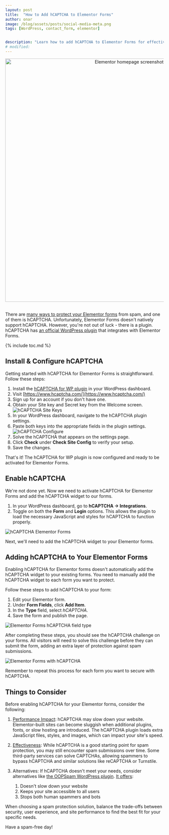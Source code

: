 ```yaml
---
layout: post
title:  "How to Add hCAPTCHA to Elementor Forms"
author: onar
image: /blog/assets/posts/social-media-meta.png
tags: [WordPress, contact_form, elementor]


description: "Learn how to add hCAPTCHA to Elementor Forms for effective spam protection. Step-by-step guide on installation, configuration, and implementation."
# modified: 
---
```

<center>
<img loading="lazy" alt="Elementor homepage screenshot" width="772" src="/blog/assets/posts/elementor-forms/ef-blog-header.png">
</center>
<br/>


There are [many ways to protect your Elementor forms](https://www.oopspam.com/blog/spam-protection-for-elementor-forms) from spam, and one of them is hCAPTCHA. Unfortunately, Elementor Forms doesn't natively support hCAPTCHA. However, you're not out of luck - there is a plugin. hCAPTCHA has [an official WordPress plugin](https://wordpress.org/plugins/hcaptcha-for-forms-and-more/) that integrates with Elementor Forms.

{% include toc.md %}

## Install & Configure hCAPTCHA

Getting started with hCAPTCHA for Elementor Forms is straightforward. Follow these steps:

1. Install the [hCAPTCHA for WP plugin](https://wordpress.org/plugins/hcaptcha-for-forms-and-more/) in your WordPress dashboard.
2. Visit [https://www.hcaptcha.com/](https://www.hcaptcha.com/)
3. Sign up for an account if you don't have one.
4. Obtain your Site key and Secret key from the Welcome screen.
    ![hCAPTCHA Site Keys](/blog/assets/posts/elementor-hcaptcha/hcaptcha-keys.png "hCAPTCHA Site Keys")
5. In your WordPress dashboard, navigate to the hCAPTCHA plugin settings.
6. Paste both keys into the appropriate fields in the plugin settings.
    ![hCAPTCHA Configure](/blog/assets/posts/elementor-hcaptcha/hcaptcha-configure.png "hCAPTCHA Configure")
7. Solve the hCAPTCHA that appears on the settings page.
8. Click **Check** under **Check Site Config** to verify your setup.
9. Save the changes.

That's it! The hCAPTCHA for WP plugin is now configured and ready to be activated for Elementor Forms.

## Enable hCAPTCHA

We're not done yet. Now we need to activate hCAPTCHA for Elementor Forms and add the hCAPTCHA widget to our forms.

1. In your WordPress dashboard, go to **hCAPTCHA -> Integrations**.
2. Toggle on both the **Form** and **Login** options. This allows the plugin to load the necessary JavaScript and styles for hCAPTCHA to function properly.

![hCAPTCHA Elementor Forms](/blog/assets/posts/elementor-hcaptcha/hcaptcha-elementor.png "hCAPTCHA Elementor Forms")

Next, we'll need to add the hCAPTCHA widget to your Elementor forms.

## Adding hCAPTCHA to Your Elementor Forms

Enabling hCAPTCHA for Elementor forms doesn't automatically add the hCAPTCHA widget to your existing forms. You need to manually add the hCAPTCHA widget to each form you want to protect.

Follow these steps to add hCAPTCHA to your form:

1. Edit your Elementor form.
2. Under **Form Fields**, click **Add Item**.
3. In the **Type** field, select *hCAPTCHA*.
4. Save the form and publish the page.

![Elementor Forms hCAPTCHA field type](/blog/assets/posts/elementor-hcaptcha/hcaptcha-type.png "Elementor Forms hCAPTCHA field type")

After completing these steps, you should see the hCAPTCHA challenge on your forms. All visitors will need to solve this challenge before they can submit the form, adding an extra layer of protection against spam submissions.

![Elementor Forms with hCAPTCHA](/blog/assets/posts/elementor-hcaptcha/elementor-form-hcaptcha.png "Elementor Forms with hCAPTCHA")

Remember to repeat this process for each form you want to secure with hCAPTCHA.

## Things to Consider

Before enabling hCAPTCHA for your Elementor forms, consider the following:

1. [Performance Impact](https://www.oopspam.com/blog/hcaptcha-performance-analyses): hCAPTCHA may slow down your website. Elementor-built sites can become sluggish when additional plugins, fonts, or slow hosting are introduced. The hCAPTCHA plugin loads extra JavaScript files, styles, and images, which can impact your site's speed.

2. [Effectiveness](https://www.oopspam.com/blog/bypassing-captcha): While hCAPTCHA is a good starting point for spam protection, you may still encounter spam submissions over time. Some third-party services can solve CAPTCHAs, allowing spammers to bypass hCAPTCHA and similar solutions like reCAPTCHA or Turnstile.

3. Alternatives: If hCAPTCHA doesn't meet your needs, consider alternatives like [the OOPSpam WordPress plugin](https://wordpress.org/plugins/oopspam-anti-spam/). [It offers](https://www.oopspam.com/wordpress):
   1. Doesn't slow down your website
   2. Keeps your site accessible to all users
   3. Stops both human spammers and bots

When choosing a spam protection solution, balance the trade-offs between security, user experience, and site performance to find the best fit for your specific needs.

Have a spam-free day!